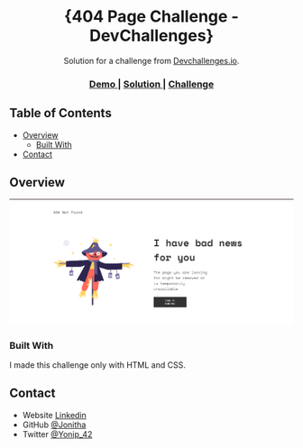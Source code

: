 <!-- Please update value in the {}  -->

<h1 align="center">{404 Page Challenge - DevChallenges}</h1>

<div align="center">
   Solution for a challenge from  <a href="http://devchallenges.io" target="_blank">Devchallenges.io</a>.
</div>

<div align="center">
  <h3>
    <a href="https://{your-demo-link.your-domain}">
      Demo
    </a>
    <span> | </span>
    <a href="https://{https://devchallenges.io/solutions/rURuFKhkW4tG2JBhpyZp}">
      Solution
    </a>
    <span> | </span>
    <a href="https://devchallenges.io/challenges/wBunSb7FPrIepJZAg0sY">
      Challenge
    </a>
  </h3>
</div>

<!-- TABLE OF CONTENTS -->

## Table of Contents

- [Overview](#overview)
  - [Built With](#built-with)
- [Contact](#contact)
<!-- OVERVIEW -->

## Overview

![screenshot](https://github.com/Jonitha42/404Page-DevChallenge/blob/master/img/imagen_2023-06-30_235503351.png)

### Built With

<!-- This section should list any major frameworks that you built your project using. Here are a few examples.-->

I made this challenge only with HTML and CSS.

## Contact

- Website [Linkedin](https://www.linkedin.com/in/jonathan-e-pardo/)
- GitHub [@Jonitha](https://github.com/Jonitha42)
- Twitter [@Yonip_42](https://{twitter.com/Yonip_42})
